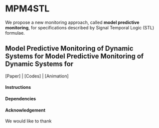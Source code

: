 # MPM4STL

We propose a new monitoring approach, called **model predictive monitoring**, for specifications described by Signal Temporal Logic (STL) formulae.

## Model Predictive Monitoring of Dynamic Systems for Model Predictive Monitoring of Dynamic Systems for

[Paper] | [Codes] | [Animation]

#### Instructions



#### Dependencies



#### Acknowledgement

We would like to thank
